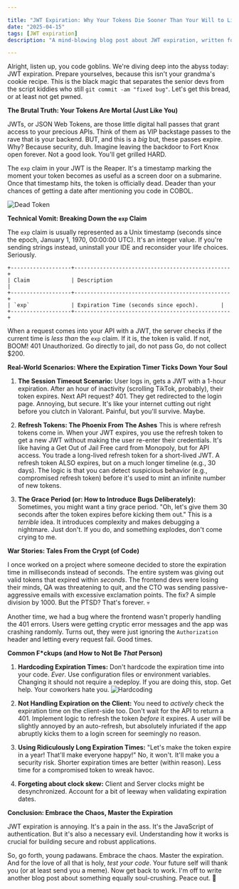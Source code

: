 ```yaml
---

title: "JWT Expiration: Why Your Tokens Die Sooner Than Your Will to Live"
date: "2025-04-15"
tags: [JWT expiration]
description: "A mind-blowing blog post about JWT expiration, written for chaotic Gen Z engineers."

---
```


Alright, listen up, you code goblins. We're diving deep into the abyss today: JWT expiration. Prepare yourselves, because this isn't your grandma's cookie recipe. This is the black magic that separates the senior devs from the script kiddies who still `git commit -am "fixed bug"`. Let's get this bread, or at least not get pwned.

**The Brutal Truth: Your Tokens Are Mortal (Just Like You)**

JWTs, or JSON Web Tokens, are those little digital hall passes that grant access to your precious APIs. Think of them as VIP backstage passes to the rave that is your backend. BUT, and this is a *big* but, these passes expire. Why? Because security, duh. Imagine leaving the backdoor to Fort Knox open forever. Not a good look. You'll get grilled HARD.

The `exp` claim in your JWT is the Reaper. It's a timestamp marking the moment your token becomes as useful as a screen door on a submarine. Once that timestamp hits, the token is officially dead. Deader than your chances of getting a date after mentioning you code in COBOL.

![Dead Token](https://i.imgflip.com/208j6f.jpg)

**Technical Vomit: Breaking Down the `exp` Claim**

The `exp` claim is usually represented as a Unix timestamp (seconds since the epoch, January 1, 1970, 00:00:00 UTC). It's an integer value. If you're sending strings instead, uninstall your IDE and reconsider your life choices. Seriously.

```ascii
+-------------------+-------------------------------------------------+
| Claim             | Description                                     |
+-------------------+-------------------------------------------------+
| `exp`             | Expiration Time (seconds since epoch).       |
+-------------------+-------------------------------------------------+
```

When a request comes into your API with a JWT, the server checks if the current time is *less than* the `exp` claim. If it is, the token is valid. If not, BOOM! 401 Unauthorized. Go directly to jail, do not pass Go, do not collect $200.

**Real-World Scenarios: Where the Expiration Timer Ticks Down Your Soul**

1.  **The Session Timeout Scenario:** User logs in, gets a JWT with a 1-hour expiration. After an hour of inactivity (scrolling TikTok, probably), their token expires. Next API request? 401. They get redirected to the login page. Annoying, but secure. It's like your internet cutting out right before you clutch in Valorant. Painful, but you'll survive. Maybe.

2.  **Refresh Tokens: The Phoenix From The Ashes** This is where refresh tokens come in. When your JWT expires, you use the refresh token to get a new JWT without making the user re-enter their credentials. It's like having a Get Out of Jail Free card from Monopoly, but for API access. You trade a long-lived refresh token for a short-lived JWT. A refresh token ALSO expires, but on a much longer timeline (e.g., 30 days). The logic is that you can detect suspicious behavior (e.g., compromised refresh token) before it's used to mint an infinite number of new tokens.

3.  **The Grace Period (or: How to Introduce Bugs Deliberately):** Sometimes, you might want a tiny grace period. "Oh, let's give them 30 seconds after the token expires before kicking them out." This is a *terrible* idea. It introduces complexity and makes debugging a nightmare. Just don't. If you do, and something explodes, don't come crying to me.

**War Stories: Tales From the Crypt (of Code)**

I once worked on a project where someone decided to store the expiration time in milliseconds instead of seconds. The entire system was giving out valid tokens that expired within *seconds*. The frontend devs were losing their minds, QA was threatening to quit, and the CTO was sending passive-aggressive emails with excessive exclamation points. The fix? A simple division by 1000. But the PTSD? That's forever. 💀

Another time, we had a bug where the frontend wasn't properly handling the 401 errors. Users were getting cryptic error messages and the app was crashing randomly. Turns out, they were just ignoring the `Authorization` header and letting every request fail. Good times.

**Common F\*ckups (and How to Not Be *That* Person)**

1.  **Hardcoding Expiration Times:** Don't hardcode the expiration time into your code. *Ever*. Use configuration files or environment variables. Changing it should not require a redeploy. If you are doing this, stop. Get help. Your coworkers hate you.
    ![Hardcoding](https://imgflip.com/s/meme/Jackie-Chan-Confused.jpg)

2.  **Not Handling Expiration on the Client:** You need to *actively* check the expiration time on the client-side too. Don't wait for the API to return a 401. Implement logic to refresh the token *before* it expires. A user will be slightly annoyed by an auto-refresh, but absolutely infuriated if the app abruptly kicks them to a login screen for seemingly no reason.

3.  **Using Ridiculously Long Expiration Times:** "Let's make the token expire in a year! That'll make everyone happy!" No, it won't. It'll make you a security risk. Shorter expiration times are better (within reason). Less time for a compromised token to wreak havoc.

4.  **Forgeting about clock skew:** Client and Server clocks might be desynchronized. Account for a bit of leeway when validating expiration dates.

**Conclusion: Embrace the Chaos, Master the Expiration**

JWT expiration is annoying. It's a pain in the ass. It's the JavaScript of authentication. But it's also a necessary evil. Understanding how it works is crucial for building secure and robust applications.

So, go forth, young padawans. Embrace the chaos. Master the expiration. And for the love of all that is holy, *test your code*. Your future self will thank you (or at least send you a meme). Now get back to work. I'm off to write another blog post about something equally soul-crushing. Peace out. 🙏
